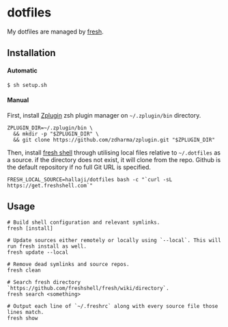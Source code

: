 # dotfiles

My dotfiles are managed by [fresh](https://freshshell.com).

## Installation

#### Automatic
```
$ sh setup.sh
```

#### Manual

First, install [Zplugin](https://github.com/zdharma/zplugin) zsh plugin manager on `~/.zplugin/bin` directory.
```
ZPLUGIN_DIR=~/.zplugin/bin \
  && mkdir -p "$ZPLUGIN_DIR" \
  && git clone https://github.com/zdharma/zplugin.git "$ZPLUGIN_DIR"
```
Then, install [fresh shell](https://freshshell.com) through utilising local files relative to `~/.dotfiles`
as a source. if the directory does not exist, it will clone from the repo. Github is the
default repository if no full Git URL is specified.
```
FRESH_LOCAL_SOURCE=hallaji/dotfiles bash -c "`curl -sL https://get.freshshell.com`"
```

## Usage

```
# Build shell configuration and relevant symlinks.
fresh [install]

# Update sources either remotely or locally using `--local`. This will run fresh install as well.
fresh update --local

# Remove dead symlinks and source repos.
fresh clean

# Search fresh directory `https://github.com/freshshell/fresh/wiki/directory`.
fresh search <something>

# Output each line of `~/.freshrc` along with every source file those lines match.
fresh show
```
